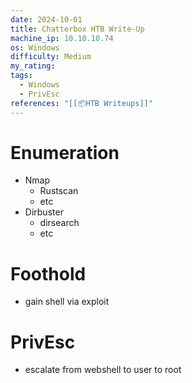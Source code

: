 ```yaml
---
date: 2024-10-01
title: Chatterbox HTB Write-Up
machine_ip: 10.10.10.74
os: Windows
difficulty: Medium
my_rating: 
tags:
  - Windows
  - PrivEsc
references: "[[📦HTB Writeups]]"
---
```


# Enumeration

- Nmap
	- Rustscan
	- etc
- Dirbuster
	- dirsearch
	- etc


# Foothold
- gain shell via exploit


# PrivEsc
- escalate from webshell to user to root